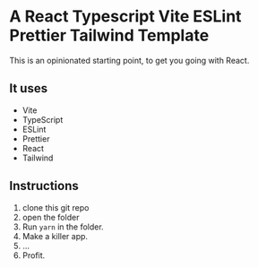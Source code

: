 # A React Typescript Vite ESLint Prettier Tailwind Template

This is an opinionated starting point, to get you going with React.

## It uses

- Vite
- TypeScript
- ESLint
- Prettier
- React
- Tailwind

## Instructions

1. clone this git repo
1. open the folder
1. Run `yarn` in the folder.
1. Make a killer app.
1. …
1. Profit.
